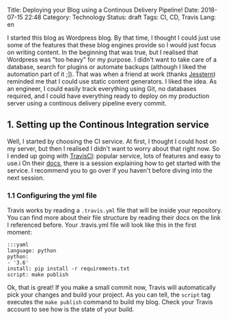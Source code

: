 Title: Deploying your Blog using a Continous Delivery Pipeline!
Date: 2018-07-15 22:48
Category: Technology
Status: draft
Tags: CI, CD, Travis
Lang: en

I started this blog as Wordpress blog. By that time, I thought I could just use some of the features
that these blog engines provide so I would just focus on writing content. In the beginning that was
true, but I realised that Wordpress was "too heavy" for my purpose. I didn't want to take care of a
database, search for plugins or automate backups (although I liked the automation part of it ;]). That was when a friend at work (thanks [Jesstern](http://jsstrn.me/)) reminded me that I
could use static content generators. I liked the idea. As an engineer, I could easily track everything using Git, no databases required,
and I could have everything ready to deploy on my production server using a continous delivery pipeline every commit.

## 1. Setting up the Continous Integration service
Well, I started by choosing the CI service. At first, I thought I could host on my server, but then I realised I didn't want to worry about that right now.
So I ended up going with [TravisCI](http://travis-ci.org): popular service, lots of features and easy to use.i
On their [docs](https://docs.travis-ci.com/user/getting-started/#To-get-started-with-Travis-CI), there is a session explaining how to get started with the service. I recommend you to go over if you haven't before diving into the next session.

### 1.1 Configuring the yml file
Travis works by reading a `.travis.yml` file that will be inside your repository. You can find more about their file structure by reading their docs on the link
I referenced before.
Your .travis.yml file will look like this in the first moment:

    :::yaml
    language: python
    python:
    - '3.6'
    install: pip install -r requirements.txt
    script: make publish

Ok, that is great! If you make a small commit now, Travis will automatically pick your changes and build your project. As you can tell, the `script` tag
executes the `make publish` command to build my blog. Check your Travis account to see how is the state of your build.

